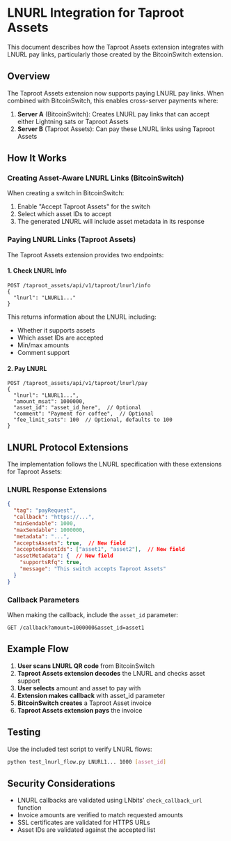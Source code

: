 # LNURL Integration for Taproot Assets

This document describes how the Taproot Assets extension integrates with LNURL pay links, particularly those created by the BitcoinSwitch extension.

## Overview

The Taproot Assets extension now supports paying LNURL pay links. When combined with BitcoinSwitch, this enables cross-server payments where:

1. **Server A** (BitcoinSwitch): Creates LNURL pay links that can accept either Lightning sats or Taproot Assets
2. **Server B** (Taproot Assets): Can pay these LNURL links using Taproot Assets

## How It Works

### Creating Asset-Aware LNURL Links (BitcoinSwitch)

When creating a switch in BitcoinSwitch:
1. Enable "Accept Taproot Assets" for the switch
2. Select which asset IDs to accept
3. The generated LNURL will include asset metadata in its response

### Paying LNURL Links (Taproot Assets)

The Taproot Assets extension provides two endpoints:

#### 1. Check LNURL Info
```
POST /taproot_assets/api/v1/taproot/lnurl/info
{
  "lnurl": "LNURL1..."
}
```

This returns information about the LNURL including:
- Whether it supports assets
- Which asset IDs are accepted
- Min/max amounts
- Comment support

#### 2. Pay LNURL
```
POST /taproot_assets/api/v1/taproot/lnurl/pay
{
  "lnurl": "LNURL1...",
  "amount_msat": 1000000,
  "asset_id": "asset_id_here",  // Optional
  "comment": "Payment for coffee",  // Optional
  "fee_limit_sats": 100  // Optional, defaults to 100
}
```

## LNURL Protocol Extensions

The implementation follows the LNURL specification with these extensions for Taproot Assets:

### LNURL Response Extensions
```json
{
  "tag": "payRequest",
  "callback": "https://...",
  "minSendable": 1000,
  "maxSendable": 1000000,
  "metadata": "...",
  "acceptsAssets": true,  // New field
  "acceptedAssetIds": ["asset1", "asset2"],  // New field
  "assetMetadata": {  // New field
    "supportsRfq": true,
    "message": "This switch accepts Taproot Assets"
  }
}
```

### Callback Parameters
When making the callback, include the `asset_id` parameter:
```
GET /callback?amount=1000000&asset_id=asset1
```

## Example Flow

1. **User scans LNURL QR code** from BitcoinSwitch
2. **Taproot Assets extension decodes** the LNURL and checks asset support
3. **User selects** amount and asset to pay with
4. **Extension makes callback** with asset_id parameter
5. **BitcoinSwitch creates** a Taproot Asset invoice
6. **Taproot Assets extension pays** the invoice

## Testing

Use the included test script to verify LNURL flows:
```bash
python test_lnurl_flow.py LNURL1... 1000 [asset_id]
```

## Security Considerations

- LNURL callbacks are validated using LNbits' `check_callback_url` function
- Invoice amounts are verified to match requested amounts
- SSL certificates are validated for HTTPS URLs
- Asset IDs are validated against the accepted list